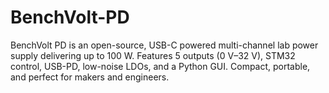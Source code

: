 # BenchVolt-PD
BenchVolt PD is an open-source, USB-C powered multi-channel lab power supply delivering up to 100 W. Features 5 outputs (0 V–32 V), STM32 control, USB-PD, low-noise LDOs, and a Python GUI. Compact, portable, and perfect for makers and engineers.
